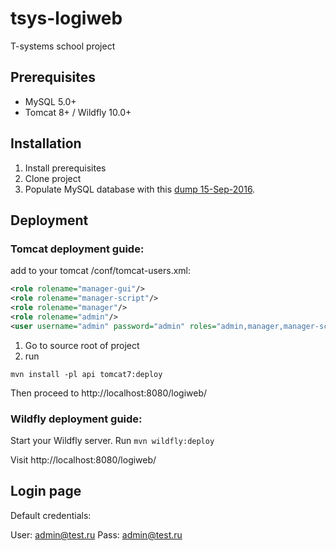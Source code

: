 # tsys-logiweb
T-systems school project

## Prerequisites

 * MySQL 5.0+
 * Tomcat 8+ / Wildfly 10.0+
  
## Installation

 1. Install prerequisites
 2. Clone project 
 3. Populate MySQL database with this [dump 15-Sep-2016](https://gist.github.com/261ea8ed768aa63346a0ba294ad44923).

## Deployment 

### Tomcat deployment guide:

add to your tomcat /conf/tomcat-users.xml:
    
```xml
<role rolename="manager-gui"/>
<role rolename="manager-script"/>
<role rolename="manager"/>
<role rolename="admin"/>
<user username="admin" password="admin" roles="admin,manager,manager-script,manager-gui"/>
```

  1. Go to source root of project
  2. run 
  
 `mvn install -pl api tomcat7:deploy `

Then proceed to http://localhost:8080/logiweb/

### Wildfly deployment guide:
Start your Wildfly server. 
Run `mvn wildfly:deploy`

Visit http://localhost:8080/logiweb/ 
 

## Login page

Default credentials: 

User: admin@test.ru
Pass: admin@test.ru